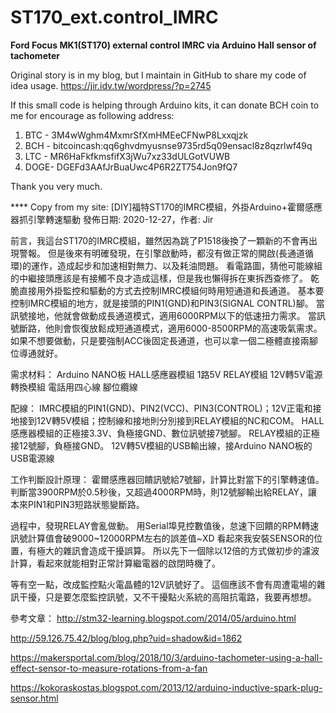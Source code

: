 # ST170_ext.control_IMRC
**Ford Focus MK1(ST170) external control IMRC via Arduino Hall sensor of tachometer**

Original story is in my blog, but I maintain in GitHub to share my code of idea usage.
https://jir.idv.tw/wordpress/?p=2745

If this small code is helping through Arduino kits, it can donate BCH coin to me for encourage as following address:
1. BTC - 3M4wWghm4MxmrSfXmHMEeCFNwP8Lxxqjzk
2. BCH - bitcoincash:qq6ghvdmyusnse9735rd5q09ensacl8z8qzrlwf49q
3. LTC - MR6HaFkfkmsfifX3jWu7xz33dULGotVUWB
4. DOGE- DGEFd3AAfJrBuaUwc4P6R2ZT754Jon9fQ7

Thank you very much.


**** Copy from my site:
[DIY]福特ST170的IMRC模組，外掛Arduino+霍爾感應器抓引擎轉速驅動
發佈日期: 2020-12-27，作者: Jir


前言，我這台ST170的IMRC模組，雖然因為跳了P1518後換了一顆新的不會再出現警報。
但是後來有明確發現，在引擎啟動時，都沒有做正常的開啟(長通道循環)的運作，造成起步和加速相對無力、以及耗油問題。
看電路圖，猜他可能線組的中繼接頭應該是有接觸不良才造成這樣，但是我也懶得拆在東拆西查修了。
乾脆直接用外掛監控和驅動的方式去控制IMRC模組何時用短通道和長通道。
基本要控制IMRC模組的地方，就是接頭的PIN1(GND)和PIN3(SIGNAL CONTRL)腳。
當訊號接地，他就會做動成長通道模式，適用6000RPM以下的低速扭力需求。
當訊號斷路，他則會恢復放鬆成短通道模式，適用6000-8500RPM的高速吸氣需求。
如果不想要做動，只是要強制ACC後固定長通道，也可以拿一個二極體直接兩腳位導通就好。




需求材料：
Arduino NANO板
HALL感應器模組
1路5V RELAY模組
12V轉5V電源轉換模組
電話用四心線
腳位纜線

配線：
IMRC模組的PIN1(GND)、PIN2(VCC)、PIN3(CONTROL)；12V正電和接地接到12V轉5V模組；控制線和接地則分別接到RELAY模組的NC和COM。
HALL感應器模組的正極接3.3V、負極接GND、數位訊號接7號腳。
RELAY模組的正極接12號腳，負極接GND。
12V轉5V模組的USB輸出線，接Arduino NANO板的USB電源線






工作判斷設計原理：
霍爾感應器回饋訊號給7號腳，計算比對當下的引擎轉速值。
判斷當3900RPM於0.5秒後，又超過4000RPM時，則12號腳輸出給RELAY，讓本來PIN1和PIN3短路狀態變斷路。

過程中，發現RELAY會亂做動。
用Serial埠見控數值後，怠速下回饋的RPM轉速訊號計算值會破9000~12000RPM左右的誤差值~XD
看起來我安裝SENSOR的位置，有極大的雜訊會造成干擾誤算。
所以先下一個除以12倍的方式做初步的濾波計算，看起來就能相對正常計算繼電器的啟閉時機了。

等有空一點，改成監控點火電晶體的12V訊號好了。
這個應該不會有周遭電場的雜訊干擾，只是要怎麼監控訊號，又不干擾點火系統的高阻抗電路，我要再想想。



參考文章：
http://stm32-learning.blogspot.com/2014/05/arduino.html

http://59.126.75.42/blog/blog.php?uid=shadow&id=1862

https://makersportal.com/blog/2018/10/3/arduino-tachometer-using-a-hall-effect-sensor-to-measure-rotations-from-a-fan

https://kokoraskostas.blogspot.com/2013/12/arduino-inductive-spark-plug-sensor.html

